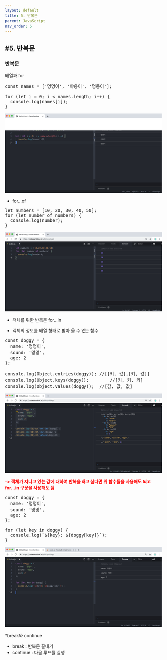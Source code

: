 ```yaml
---
layout: default
title: 5. 반복문
parent: JavaScript
nav_order: 5
---
```


## #5. 반복문
###	반복문
배열과 for
<pre>
const names = ['멍멍이', '야옹이', '멍뭉이'];

for (let i = 0; i < names.length; i++) {
  console.log(names[i]);
}
</pre>

<img src="/assets/images/css/반복문1.png" >  

*  for…of
<pre>
let numbers = [10, 20, 30, 40, 50];
for (let number of numbers) {
  console.log(number);
}
</pre>

<img src="/assets/images/css/반복문2.png" >  

* 객체를 위한 반복문 for…in
- 객체의 정보를 배열 형태로 받아 올 수 있는 함수
<pre>
const doggy = {
  name: '멍멍이',
  sound: '멍멍',
  age: 2
};

console.log(Object.entries(doggy));	//[[키, 값],[키, 값]]
console.log(Object.keys(doggy));		//[키, 키, 키]
console.log(Object.values(doggy));	//[값, 값, 값]
</pre>

<img src="/assets/images/css/반복문3.png" > 

 
<b style="color:red;">-> 객체가 지니고 있는 값에 대하여 반복을 하고 싶다면 위 함수들을 사용해도 되고 for…in 구문을 사용해도 됨</b>
<pre>
const doggy = {
  name: '멍멍이',
  sound: '멍멍',
  age: 2
};

for (let key in doggy) {
  console.log(`${key}: ${doggy[key]}`);
}
</pre>

<img src="/assets/images/css/반복문4.png" >  

*break와 continue
- break : 반복문 끝내기
- continue : 다음 루프를 실행
